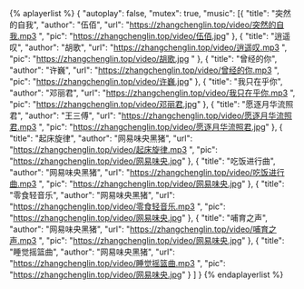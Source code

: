 {% aplayerlist %}
{
	"autoplay": false,
	"mutex": true,
	"music": [{
			"title": "突然的自我",
			"author": "伍佰",
			"url": "https://zhangchenglin.top/video/突然的自我.mp3 ",
			"pic": "https://zhangchenglin.top/video/伍佰.jpg"
		},
		{
			"title": "逍遥叹",
			"author": "胡歌",
			"url": "https://zhangchenglin.top/video/逍遥叹.mp3 ",
			"pic": "https://zhangchenglin.top/video/胡歌.jpg "
		},
		{
			"title": "曾经的你",
			"author": "许巍",
			"url": "https://zhangchenglin.top/video/曾经的你.mp3 ",
			"pic": "https://zhangchenglin.top/video/许巍.jpg"
		},
		{
			"title": "我只在乎你",
			"author": "邓丽君",
			"url": "https://zhangchenglin.top/video/我只在乎你.mp3 ",
			"pic": "https://zhangchenglin.top/video/邓丽君.jpg"
		},
		{
			"title": "愿逐月华流照君",
			"author": "王三傅",
			"url": "https://zhangchenglin.top/video/愿逐月华流照君.mp3 ",
			"pic": "https://zhangchenglin.top/video/愿逐月华流照君.jpg"
		},
		{
			"title": "起床旋律",
			"author": "网易味央黑猪",
			"url": "https://zhangchenglin.top/video/起床旋律.mp3 ",
			"pic": "https://zhangchenglin.top/video/网易味央.jpg"
		},
		{
			"title": "吃饭进行曲",
			"author": "网易味央黑猪",
			"url": "https://zhangchenglin.top/video/吃饭进行曲.mp3 ",
			"pic": "https://zhangchenglin.top/video/网易味央.jpg"
		},
		{
			"title": "零食轻音乐",
			"author": "网易味央黑猪",
			"url": "https://zhangchenglin.top/video/零食轻音乐.mp3 ",
			"pic": "https://zhangchenglin.top/video/网易味央.jpg"
		},
		{
			"title": "哺育之声",
			"author": "网易味央黑猪",
			"url": "https://zhangchenglin.top/video/哺育之声.mp3 ",
			"pic": "https://zhangchenglin.top/video/网易味央.jpg"
		},
		{
			"title": "睡觉摇篮曲",
			"author": "网易味央黑猪",
			"url": "https://zhangchenglin.top/video/睡觉摇篮曲.mp3 ",
			"pic": "https://zhangchenglin.top/video/网易味央.jpg"
		}
	]
}
{% endaplayerlist %}